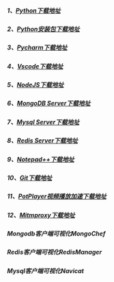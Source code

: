 ##### 1、[Python下载地址](https://www.python.org/getit/)
##### 2、[Python安装包下载地址](https://www.lfd.uci.edu/~gohlke/pythonlibs/)
##### 3、[Pycharm下载地址](https://www.jetbrains.com/pycharm/download/#section=windows)
##### 4、[Vscode下载地址](https://code.visualstudio.com/download)
##### 5、[NodeJS下载地址](https://nodejs.org/en/download/)
##### 6、[MongoDB Server下载地址](https://www.mongodb.com/try/download/community)
##### 7、[Mysql Server下载地址](https://dev.mysql.com/downloads/mysql/)
##### 8、[Redis Server下载地址](https://redis.io/download)
##### 9、[Notepad++下载地址](https://notepad-plus.en.softonic.com/)
##### 10、[Git下载地址](https://www.git-scm.com/download/)
##### 11、[PotPlayer视频播放加速下载地址](https://daumpotplayer.com/download/)
##### 12、[Mitmproxy下载地址](https://www.mitmproxy.org/)
##### Mongodb客户端可视化MongoChef
##### Redis客户端可视化RedisManager
##### Mysql客户端可视化Navicat
